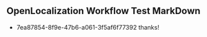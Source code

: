 ## OpenLocalization Workflow Test MarkDown
* 7ea87854-8f9e-47b6-a061-3f5af6f77392 thanks!

<!--HONumber=Jul16_HO3-->


